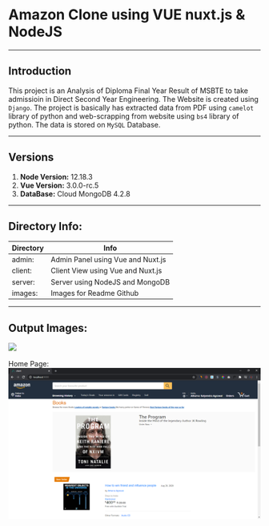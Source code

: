 # Amazon Clone using VUE nuxt.js & NodeJS
***
## Introduction
This project is an Analysis of Diploma Final Year Result of MSBTE to take admissioin in Direct Second Year Engineering. The Website is created using `Django`. The project is basically has extracted data from PDF using `camelot` library of python and web-scrapping from website using `bs4` library of python. The data is stored on `MySQL` Database. 

***
## Versions
1. **Node Version:** 12.18.3 
2. **Vue Version:** 3.0.0-rc.5 
3. **DataBase:** Cloud MongoDB 4.2.8 
 
 ***
## Directory Info:
|Directory|Info|
|---|---|
|admin:|Admin Panel using Vue and Nuxt.js|
|client:|Client View using Vue and Nuxt.js|
|server:|Server using NodeJS and MongoDB|
|images:|Images for Readme Github|

***
## Output Images:
 
[![](http://img.youtube.com/vi/Bv_hYmm1AKA/0.jpg)](http://www.youtube.com/watch?v=Bv_hYmm1AKA " Amazon Clone Using VueJs NodeJs and MongoDB")

Home Page: 
![](https://raw.githubusercontent.com/atharvaagrawal/Amazon-Clone-Using-VueJs-NodeJs-MongoDB/master/images/1-HomePage.png)

